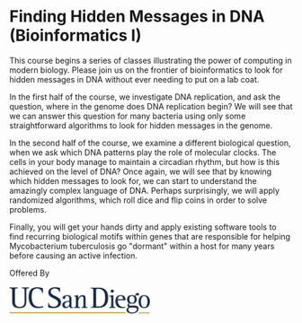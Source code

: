 # Finding Hidden Messages in DNA (Bioinformatics I)

This course begins a series of classes illustrating the power of computing in modern biology. Please join us on the frontier of bioinformatics to look for hidden messages in DNA without ever needing to put on a lab coat.

In the first half of the course, we investigate DNA replication, and ask the question, where in the genome does DNA replication begin?  We will see that we can answer this question for many bacteria using only some straightforward algorithms to look for hidden messages in the genome.

In the second half of the course, we examine a different biological question, when we ask which DNA patterns play the role of molecular clocks.  The cells in your body manage to maintain a circadian rhythm, but how is this achieved on the level of DNA?  Once again, we will see that by knowing which hidden messages to look for, we can start to understand the amazingly complex language of DNA.  Perhaps surprisingly, we will apply randomized algorithms, which roll dice and flip coins in order to solve problems.

Finally, you will get your hands dirty and apply existing software tools to find recurring biological motifs within genes that are responsible for helping Mycobacterium tuberculosis go "dormant" within a host for many years before causing an active infection.

Offered By
<br><br>
<img src="./assets/ucsd-logo.png" width="250" title="UCSD">
